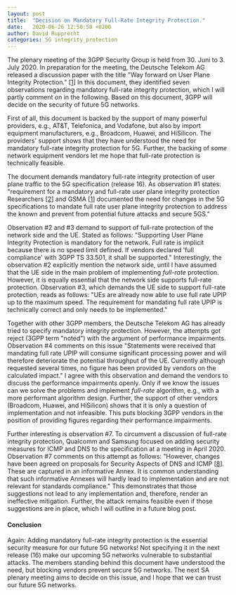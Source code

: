 ```yaml
---
layout: post
title:  "Decision on Mandatory Full-Rate Integrity Protection."
date:   2020-06-26 12:50:58 +0200
author: David Rupprecht
categories: 5G integrity_protection 
---
```


The plenary meeting of the 3GPP Security Group is held from 30. Juni to 3. July 2020. In preparation for the meeting, the Deutsche Telekom AG released a discussion paper with the title "Way forward on User Plane Integrity Protection." [[1](http://www.3gpp.org/ftp/tsg_sa/TSG_SA/TSGS_88E_Electronic/Docs/SP-200537.zip")] In this document, they identified seven observations regarding mandatory full-rate integrity protection, which I will partly comment on in the following. Based on this document, 3GPP will decide on the security of future 5G networks.  

First of all, this document is backed by the support of many powerful providers, e.g., AT&T, Telefonica, and Vodafone, but also by import equipment manufacturers, e.g., Broadcom, Huawei, and HiSilicon. The providers' support shows that they have understood the need for mandatory full-rate integrity protection for 5G. Further, the backing of *some* network equipment vendors let me hope that full-rate protection is technically feasible. 

The document demands mandatory full-rate integrity protection of user plane traffic to the 5G specification (release 16). As observation #1 states: "requirement for a mandatory and full-rate user plane integrity protection Researchers [[2](https://imp4gt-attacks.net/)] and GSMA [[1](https://www.3gpp.org/ftp/tsg_sa/TSG_SA/TSGS_87E_Electronic/Docs/SP-200021.zip)] documented the need for changes in the 5G specifications to mandate full rate user plane integrity protection to address the known and prevent from potential future attacks and secure 5GS." 

Observation #2 and #3 demand to support of full-rate protection of the network side and the UE. Stated as follows: "Supporting User Plane Integrity Protection is mandatory for the network. Full rate is implicit because there is no speed limit defined. If vendors declared 'full compliance' with 3GPP TS 33.501, it shall be supported." Interestingly, the observation #2 explicitly mention the network side, until I have assumed that the UE side in the main problem of implementing *full-rate* protection. However, it is equally essential that the network side supports full-rate protection. Observation #3, which demands the UE side to support full-rate protection, reads as follows: "UEs are already now able to use full rate UPIP up to the maximum speed. The requirement for mandating full rate UPIP is technically correct and only needs to be implemented." 

Together with other 3GPP members, the Deutsche Telekom AG has already tried to specify mandatory integrity protection. However, the attempts got reject (3GPP term "noted") with the argument of performance impairments. Observation #4 comments on this issue "Statements were received that mandating full rate UPIP will consume significant processing power and will therefore deteriorate the potential throughput of the UE. Currently although requested several times, no figure has been provided by vendors on the calculated impact." I agree with this observation and demand the vendors to discuss the performance impairments openly. Only if we know the issues can we solve the problems and implement *full-rate* algorithm, e.g., with a more performant algorithm design. Further, the support of other vendors (Broadcom, Huawei, and HiSilicon) shows that it is only a question of implementation and not infeasible. This puts blocking 3GPP vendors in the position of providing figures regarding their performance impairments. 

Further interesting is observation #7. To circumvent a discussion of full-rate integrity protection, Qualcomm and Samsung focused on adding security measures for ICMP and DNS to the specification at a meeting in April 2020. Observation #7 comments on this attempt as follows: "However, changes have been agreed on proposals for Security Aspects of DNS and ICMP [[8](www.3gpp.org/ftp/TSG_SA/WG3_Security/TSGS3_99e/Docs/S3-201442.zip)]. These are captured in an informative Annex. It is common understanding that such informative Annexes will hardly lead to implementation and are not relevant for standards compliance." This demonstrates that those suggestions not lead to any implementation and, therefore, render an ineffective mitigation. Further, the attack remains feasible even if those suggestions are in place, which I will outline in a future blog post. 

#### Conclusion
Again: Adding mandatory full-rate integrity protection is the essential security measure for our future 5G networks! Not specifying it in the next release (16) make our upcoming 5G networks vulnerable to substantial attacks. The members standing behind this document have understood the need, but blocking vendors prevent secure 5G networks. The next SA plenary meeting aims to decide on this issue, and I hope that we can trust our future 5G networks. 